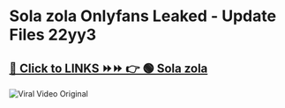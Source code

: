 
 # Sola zola Onlyfans Leaked - Update Files 22yy3

## <h2><a href="https://clipsfans.com/Sola_zola&ref=git">🔗 Click to LINKS ⏩⏩ 👉 🟢 Sola zola </a></h2>

<a href="https://clipsfans.com/Sola_zola&ref=git" rel="nofollow" data-target="animated-image.originalLink"><img src="https://i.ibb.co.com/xMMVF88/686577567.gif" alt="Viral Video Original" style="max-width: 100%; display: inline-block;" data-target="animated-image.originalImage"></a>

